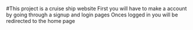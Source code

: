 #This project is a cruise ship website 
First you will have to make a account by going through a signup and login pages 
Onces logged in you will be redirected to the home page

